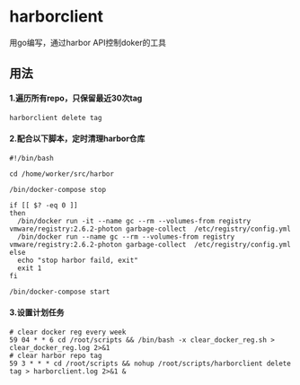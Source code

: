 # harborclient

用go编写，通过harbor API控制doker的工具

## 用法
#### 1.遍历所有repo，只保留最近30次tag
```
harborclient delete tag
```
#### 2.配合以下脚本，定时清理harbor仓库
```
#!/bin/bash

cd /home/worker/src/harbor

/bin/docker-compose stop

if [[ $? -eq 0 ]]
then
  /bin/docker run -it --name gc --rm --volumes-from registry vmware/registry:2.6.2-photon garbage-collect  /etc/registry/config.yml
  /bin/docker run --name gc --rm --volumes-from registry vmware/registry:2.6.2-photon garbage-collect  /etc/registry/config.yml
else
  echo "stop harbor faild, exit"
  exit 1
fi

/bin/docker-compose start 
```
#### 3.设置计划任务
```
# clear docker reg every week
59 04 * * 6 cd /root/scripts && /bin/bash -x clear_docker_reg.sh > clear_docker_reg.log 2>&1
# clear harbor repo tag 
59 3 * * * cd /root/scripts && nohup /root/scripts/harborclient delete tag > harborclient.log 2>&1 &
```


